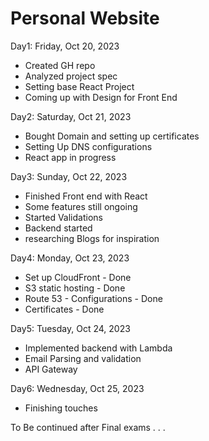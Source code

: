 # Personal Website

Day1: Friday, Oct 20, 2023

- Created GH repo
- Analyzed project spec
- Setting base React Project
- Coming up with Design for Front End

Day2: Saturday, Oct 21, 2023

- Bought Domain and setting up certificates
- Setting Up DNS configurations
- React app in progress

Day3: Sunday, Oct 22, 2023

- Finished Front end with React
- Some features still ongoing
- Started Validations
- Backend started
- researching Blogs for inspiration

Day4: Monday, Oct 23, 2023

- Set up CloudFront - Done
- S3 static hosting - Done
- Route 53 - Configurations - Done
- Certificates - Done

Day5: Tuesday, Oct 24, 2023

- Implemented backend with Lambda
- Email Parsing and validation
- API Gateway

Day6: Wednesday, Oct 25, 2023

- Finishing touches

To Be continued after Final exams . . .
